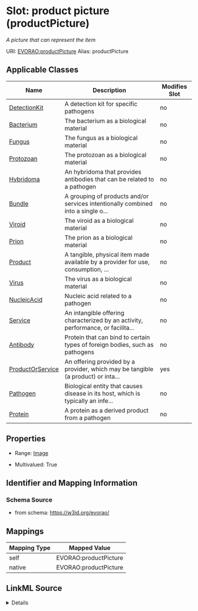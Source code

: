 

# Slot: product picture (productPicture) 


_A picture that can represent the item_





URI: [EVORAO:productPicture](https://w3id.org/evorao/productPicture)
Alias: productPicture

<!-- no inheritance hierarchy -->





## Applicable Classes

| Name | Description | Modifies Slot |
| --- | --- | --- |
| [DetectionKit](DetectionKit.md) | A detection kit for specific pathogens |  no  |
| [Bacterium](Bacterium.md) | The bacterium as a biological material |  no  |
| [Fungus](Fungus.md) | The fungus as a biological material |  no  |
| [Protozoan](Protozoan.md) | The protozoan as a biological material |  no  |
| [Hybridoma](Hybridoma.md) | An hybridoma that provides antibodies that can be related to a pathogen |  no  |
| [Bundle](Bundle.md) | A grouping of products and/or services intentionally combined into a single o... |  no  |
| [Viroid](Viroid.md) | The viroid as a biological material |  no  |
| [Prion](Prion.md) | The prion as a biological material |  no  |
| [Product](Product.md) | A tangible, physical item made available by a provider for use, consumption, ... |  no  |
| [Virus](Virus.md) | The virus as a biological material |  no  |
| [NucleicAcid](NucleicAcid.md) | Nucleic acid related to a pathogen |  no  |
| [Service](Service.md) | An intangible offering characterized by an activity, performance, or facilita... |  no  |
| [Antibody](Antibody.md) | Protein that can bind to certain types of foreign bodies, such as pathogens |  no  |
| [ProductOrService](ProductOrService.md) | An offering provided by a provider, which may be tangible (a product) or inta... |  yes  |
| [Pathogen](Pathogen.md) | Biological entity that causes disease in its host, which is typically an infe... |  no  |
| [Protein](Protein.md) | A protein as a derived product from a pathogen |  no  |







## Properties

* Range: [Image](Image.md)

* Multivalued: True





## Identifier and Mapping Information







### Schema Source


* from schema: https://w3id.org/evorao/




## Mappings

| Mapping Type | Mapped Value |
| ---  | ---  |
| self | EVORAO:productPicture |
| native | EVORAO:productPicture |




## LinkML Source

<details>
```yaml
name: productPicture
description: A picture that can represent the item
title: product picture
from_schema: https://w3id.org/evorao/
rank: 1000
alias: productPicture
domain_of:
- ProductOrService
range: Image
required: false
multivalued: true

```
</details>